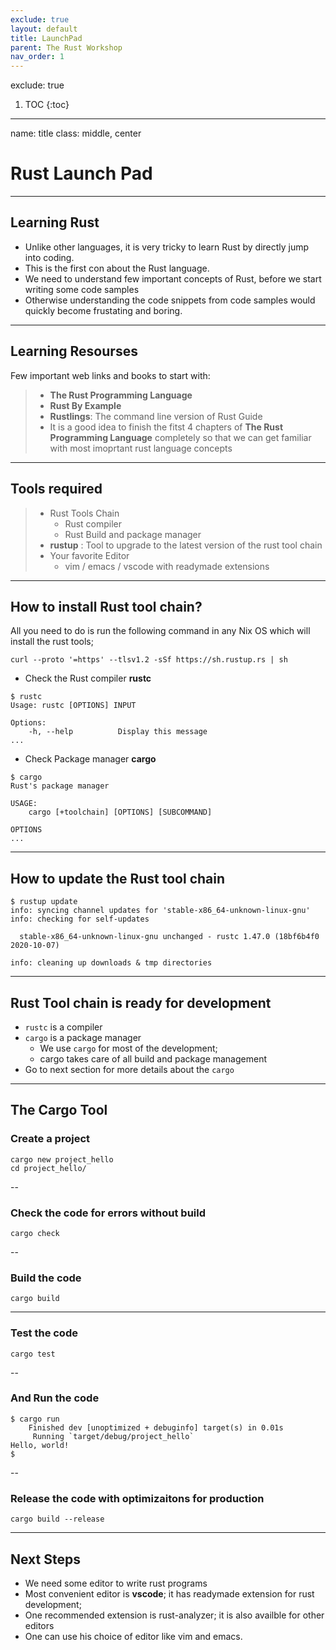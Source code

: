 ```yaml
---
exclude: true
layout: default
title: LaunchPad
parent: The Rust Workshop
nav_order: 1
---
```


exclude: true
1. TOC
{:toc}
---

name: title
class: middle, center
# Rust Launch Pad
---

## Learning Rust
* Unlike other languages, it is very tricky to learn Rust by directly jump into coding.
* This is the first con about the Rust language.
* We need to understand few important concepts of Rust, before we start writing some code samples
* Otherwise understanding the code snippets from code samples would quickly become frustating and boring. 

---

## Learning Resourses
Few important web links and books to start with:
> * **The Rust Programming Language**
> * **Rust By Example**
> * **Rustlings**: The command line version of Rust Guide
> * It is a good idea to finish the fitst 4 chapters of **The Rust Programming Language** completely so that we can get familiar with most imoprtant rust language concepts

---

## Tools required
> * Rust Tools Chain
>   * Rust compiler
>   * Rust Build and package manager
> * **rustup** : Tool to upgrade to the latest version of the rust tool chain
> * Your favorite Editor
>   * vim / emacs / vscode with readymade extensions 

---

## How to install Rust tool chain?
All you need to do is run the following command in any Nix OS which will install the rust tools; 

```
curl --proto '=https' --tlsv1.2 -sSf https://sh.rustup.rs | sh
```

* Check the Rust compiler **rustc**

```
$ rustc
Usage: rustc [OPTIONS] INPUT

Options:
    -h, --help          Display this message
...

```

* Check Package manager **cargo**

```
$ cargo
Rust's package manager

USAGE:
    cargo [+toolchain] [OPTIONS] [SUBCOMMAND]

OPTIONS
...
```

---

## How to update the Rust tool chain

```
$ rustup update
info: syncing channel updates for 'stable-x86_64-unknown-linux-gnu'
info: checking for self-updates

  stable-x86_64-unknown-linux-gnu unchanged - rustc 1.47.0 (18bf6b4f0 2020-10-07)

info: cleaning up downloads & tmp directories
```
---

## Rust Tool chain is ready for development
* `rustc` is a compiler
* `cargo` is a package manager
   * We use `cargo` for most of the development;
   * cargo takes care of all build and package management 
* Go to next section for more details about the `cargo`

---

## The Cargo Tool

### Create a project
```
cargo new project_hello
cd project_hello/
```
--

### Check the code for errors without build
```
cargo check
```
--

### Build the code
```
cargo build
```
---

### Test the code
```
cargo test
```
--

### And Run the code
```
$ cargo run
    Finished dev [unoptimized + debuginfo] target(s) in 0.01s
     Running `target/debug/project_hello`
Hello, world!
$
```
--

### Release the code with optimizaitons for production
```
cargo build --release
```
---

## Next Steps
* We need some editor to write rust programs
* Most convenient editor is **vscode**; it has readymade extension for rust development;
* One recommended extension is rust-analyzer; it is also availble for other editors
* One can use his choice of editor like vim and emacs.

